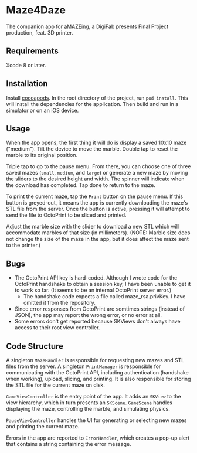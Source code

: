 # Maze4Daze
The companion app for [aMAZEing](https://github.com/benmckibbenUC/aMAZEing), a DigiFab presents Final Project production, feat. 3D printer.

## Requirements

Xcode 8 or later.

## Installation

Install [cocoapods](https://cocoapods.org). In the root directory of the project, run `pod install`. This will install the dependencies for the application. Then build and run in a simulator or on an iOS device.

## Usage

When the app opens, the first thing it will do is display a saved 10x10 maze ("medium"). Tilt the device to move the marble. Double tap to reset the marble to its original position.

Triple tap to go to the pause menu. From there, you can choose one of three saved mazes (`small`, `medium`, and `large`) or generate a new maze by moving the sliders to the desired height and width. The spinner will indicate when the download has completed. Tap done to return to the maze.

To print the current maze, tap the `Print` button on the pause menu. If this button is greyed-out, it means the app is currently downloading the maze's STL file from the server. Once the button is active, pressing it will attempt to send the file to OctoPrint to be sliced and printed.

Adjust the marble size with the slider to download a new STL which will accommodate marbles of that size (in millimeters). (NOTE: Marble size does not change the size of the maze in the app, but it does affect the maze sent to the printer.)

## Bugs

- The OctoPrint API key is hard-coded. Although I wrote code for the OctoPrint handshake to obtain a session key, I have been unable to get it to work so far. (It seems to be an internal OctoPrint server error.)
  * The handshake code expects a file called maze_rsa.privKey. I have omitted it from the repository.
- Since error responses from OctoPrint are somtimes strings (instead of JSON), the app may report the wrong error, or no error at all.
- Some errors don't get reported because SKViews don't always have access to their root view controller.

## Code Structure

A singleton `MazeHandler` is responsible for requesting new mazes and STL files from the server. A singleton `PrintManager` is responsible for communicating with the OctoPrint API, including authentication (handshake when working), upload, slicing, and printing. It is also responsible for storing the STL file for the current maze on disk.

`GameViewController` is the entry point of the app. It adds an `SKView` to the view hierarchy, which in turn presents an `SKScene`. `GameScene` handles displaying the maze, controlling the marble, and simulating physics.

`PauseViewController` handles the UI for generating or selecting new mazes and printing the current maze.

Errors in the app are reported to `ErrorHandler`, which creates a pop-up alert that contains a string containing the error message.
